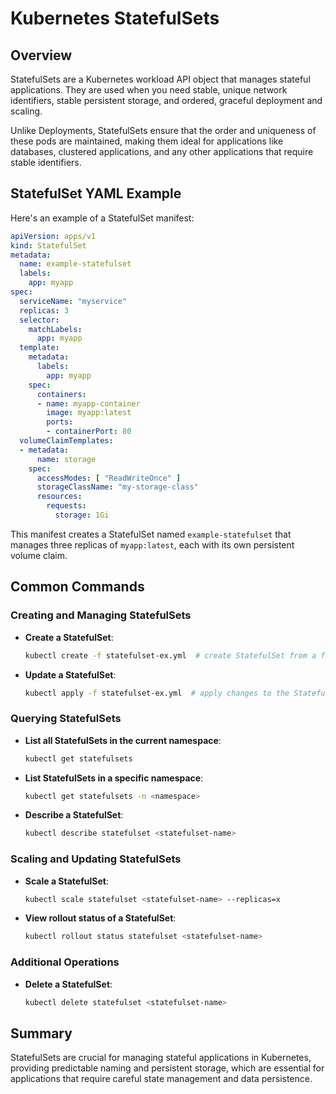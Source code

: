 
# Kubernetes StatefulSets

## Overview
StatefulSets are a Kubernetes workload API object that manages stateful applications. They are used when you need stable, unique network identifiers, stable persistent storage, and ordered, graceful deployment and scaling.

Unlike Deployments, StatefulSets ensure that the order and uniqueness of these pods are maintained, making them ideal for applications like databases, clustered applications, and any other applications that require stable identifiers.

## StatefulSet YAML Example
Here's an example of a StatefulSet manifest:
```yaml
apiVersion: apps/v1
kind: StatefulSet
metadata:
  name: example-statefulset
  labels:
    app: myapp
spec:
  serviceName: "myservice"
  replicas: 3
  selector:
    matchLabels:
      app: myapp
  template:
    metadata:
      labels:
        app: myapp
    spec:
      containers:
      - name: myapp-container
        image: myapp:latest
        ports:
        - containerPort: 80
  volumeClaimTemplates:
  - metadata:
      name: storage
    spec:
      accessModes: [ "ReadWriteOnce" ]
      storageClassName: "my-storage-class"
      resources:
        requests:
          storage: 1Gi
```
This manifest creates a StatefulSet named `example-statefulset` that manages three replicas of `myapp:latest`, each with its own persistent volume claim.

## Common Commands

### Creating and Managing StatefulSets
- **Create a StatefulSet**:
  ```bash
  kubectl create -f statefulset-ex.yml  # create StatefulSet from a file
  ```

- **Update a StatefulSet**:
  ```bash
  kubectl apply -f statefulset-ex.yml  # apply changes to the StatefulSet
  ```

### Querying StatefulSets
- **List all StatefulSets in the current namespace**:
  ```bash
  kubectl get statefulsets
  ```

- **List StatefulSets in a specific namespace**:
  ```bash
  kubectl get statefulsets -n <namespace>
  ```

- **Describe a StatefulSet**:
  ```bash
  kubectl describe statefulset <statefulset-name>
  ```

### Scaling and Updating StatefulSets
- **Scale a StatefulSet**:
  ```bash
  kubectl scale statefulset <statefulset-name> --replicas=x
  ```

- **View rollout status of a StatefulSet**:
  ```bash
  kubectl rollout status statefulset <statefulset-name>
  ```

### Additional Operations
- **Delete a StatefulSet**:
  ```bash
  kubectl delete statefulset <statefulset-name>
  ```

## Summary
StatefulSets are crucial for managing stateful applications in Kubernetes, providing predictable naming and persistent storage, which are essential for applications that require careful state management and data persistence.
